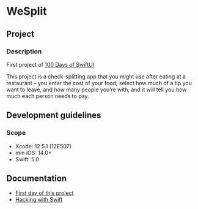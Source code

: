 # WeSplit

## Project

### Description

First project of [100 Days of SwiftUI](https://www.hackingwithswift.com/100/swiftui)

This project is a check-splitting app that you might use after eating at a restaurant – you enter the cost of your food, select how much of a tip you want to leave, and how many people you’re with, and it will tell you how much each person needs to pay.

## Development guidelines

### Scope

* Xcode: 12.5.1 (12E507)
* min iOS: 14.0+ 
* Swift: 5.0

## Documentation

* [First day of this project](https://www.hackingwithswift.com/100/swiftui/16)
* [Hacking with Swift](https://www.hackingwithswift.com)

